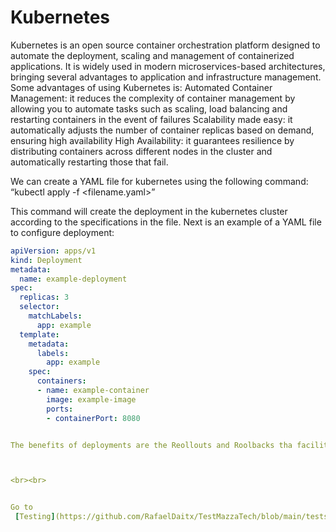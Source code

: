 # Kubernetes

Kubernetes is an open source container orchestration platform designed to automate the deployment, scaling and management of containerized applications. It is widely used in modern microservices-based architectures, bringing several advantages to application and infrastructure management. Some advantages of using Kubernetes is:
Automated Container Management: it reduces the complexity of container management by allowing you to automate tasks such as scaling, load balancing and restarting containers in the event of failures
Scalability made easy: it automatically adjusts the number of container replicas based on demand, ensuring high availability
High Availability: it guarantees resilience by distributing containers across different nodes in the cluster and automatically restarting those that fail.

We  can create a YAML file for kubernetes using the following command:
“kubectl apply -f <filename.yaml>”

This command will create the deployment in the kubernetes cluster according to the specifications in the file. Next is an example of a YAML file to configure deployment:

```yaml
apiVersion: apps/v1
kind: Deployment
metadata:
  name: example-deployment
spec:
  replicas: 3
  selector:
    matchLabels:
      app: example
  template:
    metadata:
      labels:
        app: example
    spec:
      containers:
      - name: example-container
        image: example-image
        ports:
        - containerPort: 8080


The benefits of deployments are the Reollouts and Roolbacks tha facilitate the gradual deployment (Rolling out) of new versions of applications, as well rolling back to previous versions in the event problem. Also, it can identify deployment fail ain automatically provision a new Pod.



<br><br>


Go to 
 [Testing](https://github.com/RafaelDaitx/TestMazzaTech/blob/main/tests.md).
